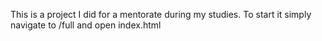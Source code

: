 This is a project I did for a mentorate during my studies.
To start it simply navigate to /full and open index.html
